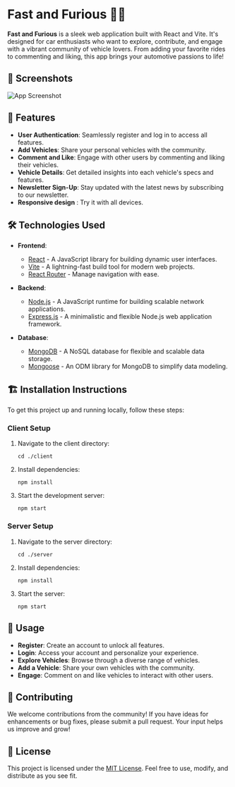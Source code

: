 
# Fast and Furious 🚗💨

**Fast and Furious** is a sleek web application built with React and Vite. It's designed for car enthusiasts who want to explore, contribute, and engage with a vibrant community of vehicle lovers. From adding your favorite rides to commenting and liking, this app brings your automotive passions to life!

## 📸 Screenshots

![App Screenshot](./Screenshots/Home%20Page(User).png)

## 🚀 Features

- **User Authentication**: Seamlessly register and log in to access all features.
- **Add Vehicles**: Share your personal vehicles with the community.
- **Comment and Like**: Engage with other users by commenting and liking their vehicles.
- **Vehicle Details**: Get detailed insights into each vehicle's specs and features.
- **Newsletter Sign-Up**: Stay updated with the latest news by subscribing to our newsletter.
- **Responsive design** : Try it with all devices.

## 🛠️ Technologies Used

- **Frontend**:
  - [React](https://reactjs.org/) - A JavaScript library for building dynamic user interfaces.
  - [Vite](https://vitejs.dev/) - A lightning-fast build tool for modern web projects.
  - [React Router](https://reactrouter.com/) - Manage navigation with ease.

- **Backend**:
  - [Node.js](https://nodejs.org/) - A JavaScript runtime for building scalable network applications.
  - [Express.js](https://expressjs.com/) - A minimalistic and flexible Node.js web application framework.

- **Database**:
  - [MongoDB](https://www.mongodb.com/) - A NoSQL database for flexible and scalable data storage.
  - [Mongoose](https://mongoosejs.com/) - An ODM library for MongoDB to simplify data modeling.

## 🏗️ Installation Instructions

To get this project up and running locally, follow these steps:

### Client Setup

1. Navigate to the client directory:
    ```
    cd ./client
    ```
2. Install dependencies:
    ```
    npm install
    ```
3. Start the development server:
    ```
    npm start
    ```

### Server Setup

1. Navigate to the server directory:
    ```
    cd ./server
    ```
2. Install dependencies:
    ```
    npm install
    ```
3. Start the server:
    ```
    npm start
    ```

## 🧭 Usage

- **Register**: Create an account to unlock all features.
- **Login**: Access your account and personalize your experience.
- **Explore Vehicles**: Browse through a diverse range of vehicles.
- **Add a Vehicle**: Share your own vehicles with the community.
- **Engage**: Comment on and like vehicles to interact with other users.

## 🤝 Contributing

We welcome contributions from the community! If you have ideas for enhancements or bug fixes, please submit a pull request. Your input helps us improve and grow!

## 📜 License

This project is licensed under the [MIT License](https://opensource.org/licenses/MIT). Feel free to use, modify, and distribute as you see fit.
